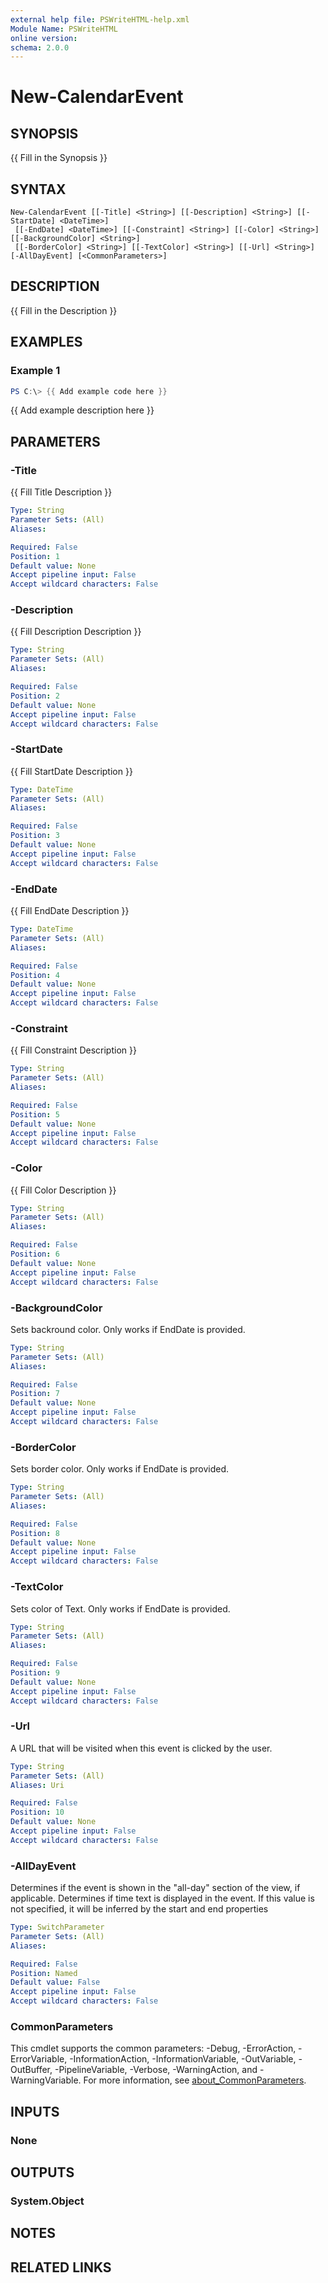 ```yaml
---
external help file: PSWriteHTML-help.xml
Module Name: PSWriteHTML
online version:
schema: 2.0.0
---
```


# New-CalendarEvent

## SYNOPSIS
{{ Fill in the Synopsis }}

## SYNTAX

```
New-CalendarEvent [[-Title] <String>] [[-Description] <String>] [[-StartDate] <DateTime>]
 [[-EndDate] <DateTime>] [[-Constraint] <String>] [[-Color] <String>] [[-BackgroundColor] <String>]
 [[-BorderColor] <String>] [[-TextColor] <String>] [[-Url] <String>] [-AllDayEvent] [<CommonParameters>]
```

## DESCRIPTION
{{ Fill in the Description }}

## EXAMPLES

### Example 1
```powershell
PS C:\> {{ Add example code here }}
```

{{ Add example description here }}

## PARAMETERS

### -Title
{{ Fill Title Description }}

```yaml
Type: String
Parameter Sets: (All)
Aliases:

Required: False
Position: 1
Default value: None
Accept pipeline input: False
Accept wildcard characters: False
```

### -Description
{{ Fill Description Description }}

```yaml
Type: String
Parameter Sets: (All)
Aliases:

Required: False
Position: 2
Default value: None
Accept pipeline input: False
Accept wildcard characters: False
```

### -StartDate
{{ Fill StartDate Description }}

```yaml
Type: DateTime
Parameter Sets: (All)
Aliases:

Required: False
Position: 3
Default value: None
Accept pipeline input: False
Accept wildcard characters: False
```

### -EndDate
{{ Fill EndDate Description }}

```yaml
Type: DateTime
Parameter Sets: (All)
Aliases:

Required: False
Position: 4
Default value: None
Accept pipeline input: False
Accept wildcard characters: False
```

### -Constraint
{{ Fill Constraint Description }}

```yaml
Type: String
Parameter Sets: (All)
Aliases:

Required: False
Position: 5
Default value: None
Accept pipeline input: False
Accept wildcard characters: False
```

### -Color
{{ Fill Color Description }}

```yaml
Type: String
Parameter Sets: (All)
Aliases:

Required: False
Position: 6
Default value: None
Accept pipeline input: False
Accept wildcard characters: False
```

### -BackgroundColor
Sets backround color. Only works if EndDate is provided.

```yaml
Type: String
Parameter Sets: (All)
Aliases:

Required: False
Position: 7
Default value: None
Accept pipeline input: False
Accept wildcard characters: False
```

### -BorderColor
Sets border color. Only works if EndDate is provided.

```yaml
Type: String
Parameter Sets: (All)
Aliases:

Required: False
Position: 8
Default value: None
Accept pipeline input: False
Accept wildcard characters: False
```

### -TextColor
Sets color of Text. Only works if EndDate is provided.

```yaml
Type: String
Parameter Sets: (All)
Aliases:

Required: False
Position: 9
Default value: None
Accept pipeline input: False
Accept wildcard characters: False
```

### -Url
A URL that will be visited when this event is clicked by the user.

```yaml
Type: String
Parameter Sets: (All)
Aliases: Uri

Required: False
Position: 10
Default value: None
Accept pipeline input: False
Accept wildcard characters: False
```

### -AllDayEvent
Determines if the event is shown in the "all-day" section of the view, if applicable. Determines if time text is displayed in the event. If this value is not specified, it will be inferred by the start and end properties

```yaml
Type: SwitchParameter
Parameter Sets: (All)
Aliases:

Required: False
Position: Named
Default value: False
Accept pipeline input: False
Accept wildcard characters: False
```

### CommonParameters
This cmdlet supports the common parameters: -Debug, -ErrorAction, -ErrorVariable, -InformationAction, -InformationVariable, -OutVariable, -OutBuffer, -PipelineVariable, -Verbose, -WarningAction, and -WarningVariable. For more information, see [about_CommonParameters](http://go.microsoft.com/fwlink/?LinkID=113216).

## INPUTS

### None

## OUTPUTS

### System.Object
## NOTES

## RELATED LINKS
